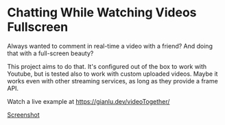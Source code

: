 # Chatting While Watching Videos Fullscreen

Always wanted to comment in real-time a video with a friend? And doing that with a full-screen beauty?

This project aims to do that. It's configured out of the box to work with Youtube, but is tested also to work with custom uploaded videos. Maybe it works even with other streaming services, as long as they provide a frame API.

Watch a live example at <https://gianlu.dev/videoTogether/>

[Screenshot](SampleChat.png)
